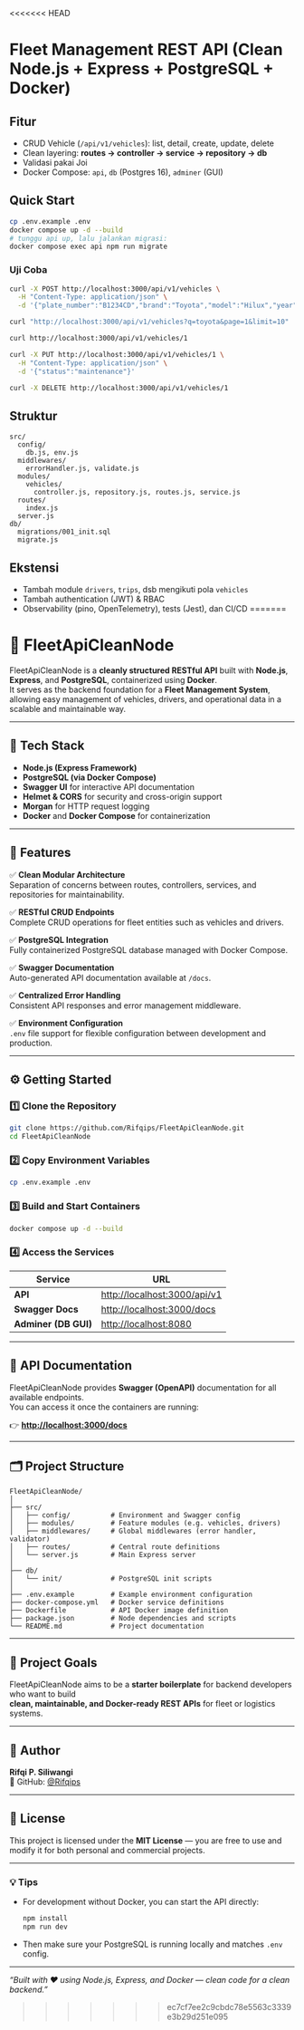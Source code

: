 <<<<<<< HEAD
# Fleet Management REST API (Clean Node.js + Express + PostgreSQL + Docker)

## Fitur
- CRUD Vehicle (`/api/v1/vehicles`): list, detail, create, update, delete
- Clean layering: **routes → controller → service → repository → db**
- Validasi pakai Joi
- Docker Compose: `api`, `db` (Postgres 16), `adminer` (GUI)

## Quick Start
```bash
cp .env.example .env
docker compose up -d --build
# tunggu api up, lalu jalankan migrasi:
docker compose exec api npm run migrate
```

### Uji Coba
```bash
curl -X POST http://localhost:3000/api/v1/vehicles \
  -H "Content-Type: application/json" \
  -d '{"plate_number":"B1234CD","brand":"Toyota","model":"Hilux","year":2022,"status":"active"}'

curl "http://localhost:3000/api/v1/vehicles?q=toyota&page=1&limit=10"

curl http://localhost:3000/api/v1/vehicles/1

curl -X PUT http://localhost:3000/api/v1/vehicles/1 \
  -H "Content-Type: application/json" \
  -d '{"status":"maintenance"}'

curl -X DELETE http://localhost:3000/api/v1/vehicles/1
```

## Struktur
```
src/
  config/
    db.js, env.js
  middlewares/
    errorHandler.js, validate.js
  modules/
    vehicles/
      controller.js, repository.js, routes.js, service.js
  routes/
    index.js
  server.js
db/
  migrations/001_init.sql
  migrate.js
```

## Ekstensi
- Tambah module `drivers`, `trips`, dsb mengikuti pola `vehicles`
- Tambah authentication (JWT) & RBAC
- Observability (pino, OpenTelemetry), tests (Jest), dan CI/CD
=======
# 🚚 FleetApiCleanNode

FleetApiCleanNode is a **cleanly structured RESTful API** built with **Node.js**, **Express**, and **PostgreSQL**, containerized using **Docker**.  
It serves as the backend foundation for a **Fleet Management System**, allowing easy management of vehicles, drivers, and operational data in a scalable and maintainable way.

---

## 🧱 Tech Stack

- **Node.js (Express Framework)**
- **PostgreSQL (via Docker Compose)**
- **Swagger UI** for interactive API documentation
- **Helmet & CORS** for security and cross-origin support
- **Morgan** for HTTP request logging
- **Docker** and **Docker Compose** for containerization

---

## 🚀 Features

✅ **Clean Modular Architecture**  
Separation of concerns between routes, controllers, services, and repositories for maintainability.

✅ **RESTful CRUD Endpoints**  
Complete CRUD operations for fleet entities such as vehicles and drivers.

✅ **PostgreSQL Integration**  
Fully containerized PostgreSQL database managed with Docker Compose.

✅ **Swagger Documentation**  
Auto-generated API documentation available at `/docs`.

✅ **Centralized Error Handling**  
Consistent API responses and error management middleware.

✅ **Environment Configuration**  
`.env` file support for flexible configuration between development and production.

---

## ⚙️ Getting Started

### 1️⃣ Clone the Repository
```bash
git clone https://github.com/Rifqips/FleetApiCleanNode.git
cd FleetApiCleanNode
```

### 2️⃣ Copy Environment Variables
```bash
cp .env.example .env
```

### 3️⃣ Build and Start Containers
```bash
docker compose up -d --build
```

### 4️⃣ Access the Services
| Service | URL |
|----------|-----|
| **API** | [http://localhost:3000/api/v1](http://localhost:3000/api/v1) |
| **Swagger Docs** | [http://localhost:3000/docs](http://localhost:3000/docs) |
| **Adminer (DB GUI)** | [http://localhost:8080](http://localhost:8080) |

---

## 📘 API Documentation

FleetApiCleanNode provides **Swagger (OpenAPI)** documentation for all available endpoints.  
You can access it once the containers are running:

👉 **[http://localhost:3000/docs](http://localhost:3000/docs)**

---

## 🗂️ Project Structure

```
FleetApiCleanNode/
│
├── src/
│   ├── config/          # Environment and Swagger config
│   ├── modules/         # Feature modules (e.g. vehicles, drivers)
│   ├── middlewares/     # Global middlewares (error handler, validator)
│   ├── routes/          # Central route definitions
│   └── server.js        # Main Express server
│
├── db/
│   └── init/            # PostgreSQL init scripts
│
├── .env.example         # Example environment configuration
├── docker-compose.yml   # Docker service definitions
├── Dockerfile           # API Docker image definition
├── package.json         # Node dependencies and scripts
└── README.md            # Project documentation
```

---

## 🧩 Project Goals

FleetApiCleanNode aims to be a **starter boilerplate** for backend developers who want to build  
**clean, maintainable, and Docker-ready REST APIs** for fleet or logistics systems.

---

## 🧠 Author

**Rifqi P. Siliwangi**  
👤 GitHub: [@Rifqips](https://github.com/Rifqips)

---

## 📄 License

This project is licensed under the **MIT License** — you are free to use and modify it for both personal and commercial projects.

---

### 💡 Tips
- For development without Docker, you can start the API directly:
  ```bash
  npm install
  npm run dev
  ```
- Then make sure your PostgreSQL is running locally and matches `.env` config.

---

_“Built with ❤️ using Node.js, Express, and Docker — clean code for a clean backend.”_
>>>>>>> ec7cf7ee2c9cbdc78e5563c3339e3b29d251e095
